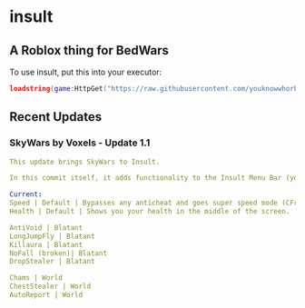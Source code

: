 # insult
## A Roblox thing for BedWars

To use insult, put this into your executor:
```lua
loadstring(game:HttpGet("https://raw.githubusercontent.com/youknowwhorblx/insult/main/script.lua", true))()
```

## Recent Updates
### SkyWars by Voxels - Update 1.1
```yaml
This update brings SkyWars to Insult.

In this commit itself, it adds functionality to the Insult Menu Bar (you can find near the top right that says Insult Private)

Current:
Speed | Default | Bypasses any anticheat and goes super speed mode (CFrame). (Works better in first person or shift lock)
Health | Default | Shows you your health in the middle of the screen.

AntiVoid | Blatant
LongJumpFly | Blatant
Killaura | Blatant
NoFall (broken)| Blatant
DropStealer | Blatant

Chams | World
ChestStealer | World
AutoReport | World
```
